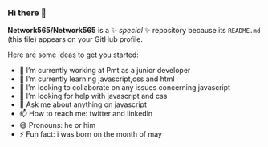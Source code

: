 ### Hi there 👋

**Network565/Network565** is a ✨ _special_ ✨ repository because its `README.md` (this file) appears on your GitHub profile.

Here are some ideas to get you started:

- 🔭 I’m currently working at Pmt as a junior developer
- 🌱 I’m currently learning javascript,css and html
- 👯 I’m looking to collaborate on any issues concerning javascript
- 🤔 I’m looking for help with javascript and css
- 💬 Ask me about anything on javascript 
- 📫 How to reach me: twitter and linkedln
- 😄 Pronouns: he or him
- ⚡ Fun fact: i was born on the month of may
